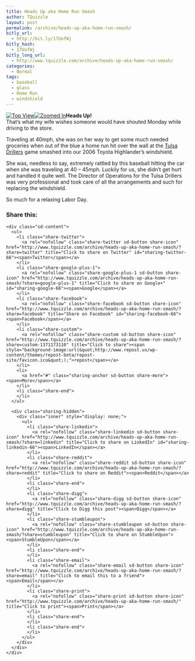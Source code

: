 ```yaml
---
title: Heads Up aka Home Run Smash
author: TQuizzle
layout: post
permalink: /archive/heads-up-aka-home-run-smash/
bitly_url:
  - http://bit.ly/17UofWj
bitly_hash:
  - 17UofWj
bitly_long_url:
  - http://www.tquizzle.com/archive/heads-up-aka-home-run-smash/
categories:
  - Normal
tags:
  - baseball
  - glass
  - Home Run
  - windshield
---
```

<a rel="nofollow" target="_blank" href="http://www.flickr.com/photos/schiesty/1316072646/" title="Windshield HomeRun"><img class="alignleft instant" src="http://i1.wp.com/farm2.static.flickr.com/1061/1316072646_5d20660e18_m.jpg?resize=240%2C180" alt="Top View" data-recalc-dims="1" /></a><a rel="nofollow" target="_blank" href="http://www.flickr.com/photos/schiesty/1315187973/" title="Windshield HomeRun Zoomed"><img class="alignright instant" src="http://i2.wp.com/farm2.static.flickr.com/1008/1315187973_3588cf4d4d_m.jpg?resize=240%2C180" alt="Zoomed In" data-recalc-dims="1" /></a>**Heads Up!**  
That&#8217;s what my wife wishes someone would have shouted Monday while driving to the store.

Traveling at 40mph, she was on her way to get some much needed groceries when out of the blue a home run hit over the wall at the <a rel="nofollow" target="_blank" href="http://www.tulsadrillers.com/">Tulsa Drillers</a> game smashed into our 2006 Toyota Highlander&#8217;s windshield.

She was, needless to say, extremely rattled by this baseball hitting the car when she was traveling at 40 &#8211; 45mph. Luckily for us, she didn&#8217;t get hurt and handled it quite well. The Director of Operations for the Tulsa Drillers was very professional and took care of all the arrangements and such for replacing the windshield.

So much for a relaxing Labor Day.

<div class="sharedaddy sd-sharing-enabled">
  <div class="robots-nocontent sd-block sd-social sd-social-icon-text sd-sharing">
    <h3 class="sd-title">
      Share this:
    </h3>
    
    <div class="sd-content">
      <ul>
        <li class="share-twitter">
          <a rel="nofollow" class="share-twitter sd-button share-icon" href="http://www.tquizzle.com/archive/heads-up-aka-home-run-smash/?share=twitter" title="Click to share on Twitter" id="sharing-twitter-66"><span>Twitter</span></a>
        </li>
        <li class="share-google-plus-1">
          <a rel="nofollow" class="share-google-plus-1 sd-button share-icon" href="http://www.tquizzle.com/archive/heads-up-aka-home-run-smash/?share=google-plus-1" title="Click to share on Google+" id="sharing-google-66"><span>Google</span></a>
        </li>
        <li class="share-facebook">
          <a rel="nofollow" class="share-facebook sd-button share-icon" href="http://www.tquizzle.com/archive/heads-up-aka-home-run-smash/?share=facebook" title="Share on Facebook" id="sharing-facebook-66"><span>Facebook</span></a>
        </li>
        <li class="share-custom">
          <a rel="nofollow" class="share-custom sd-button share-icon" href="http://www.tquizzle.com/archive/heads-up-aka-home-run-smash/?share=custom-1371173110" title="Click to share"><span style="background-image:url(&quot;http://www.repost.us/wp-content/themes/repost-beta/repost-site/favicon.ico&quot;);">repost</span></a>
        </li>
        <li>
          <a href="#" class="sharing-anchor sd-button share-more"><span>More</span></a>
        </li>
        <li class="share-end">
        </li>
      </ul>
      
      <div class="sharing-hidden">
        <div class="inner" style="display: none;">
          <ul>
            <li class="share-linkedin">
              <a rel="nofollow" class="share-linkedin sd-button share-icon" href="http://www.tquizzle.com/archive/heads-up-aka-home-run-smash/?share=linkedin" title="Click to share on LinkedIn" id="sharing-linkedin-66"><span>LinkedIn</span></a>
            </li>
            <li class="share-reddit">
              <a rel="nofollow" class="share-reddit sd-button share-icon" href="http://www.tquizzle.com/archive/heads-up-aka-home-run-smash/?share=reddit" title="Click to share on Reddit"><span>Reddit</span></a>
            </li>
            <li class="share-end">
            </li>
            <li class="share-digg">
              <a rel="nofollow" class="share-digg sd-button share-icon" href="http://www.tquizzle.com/archive/heads-up-aka-home-run-smash/?share=digg" title="Click to Digg this post"><span>Digg</span></a>
            </li>
            <li class="share-stumbleupon">
              <a rel="nofollow" class="share-stumbleupon sd-button share-icon" href="http://www.tquizzle.com/archive/heads-up-aka-home-run-smash/?share=stumbleupon" title="Click to share on StumbleUpon"><span>StumbleUpon</span></a>
            </li>
            <li class="share-end">
            </li>
            <li class="share-email">
              <a rel="nofollow" class="share-email sd-button share-icon" href="http://www.tquizzle.com/archive/heads-up-aka-home-run-smash/?share=email" title="Click to email this to a friend"><span>Email</span></a>
            </li>
            <li class="share-print">
              <a rel="nofollow" class="share-print sd-button share-icon" href="http://www.tquizzle.com/archive/heads-up-aka-home-run-smash/" title="Click to print"><span>Print</span></a>
            </li>
            <li class="share-end">
            </li>
            <li class="share-end">
            </li>
          </ul>
        </div>
      </div>
    </div>
  </div>
</div>